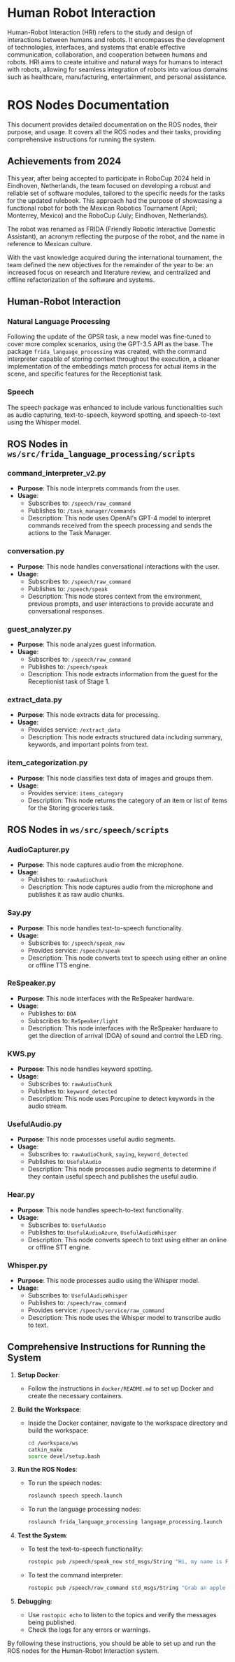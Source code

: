 # Human Robot Interaction

Human-Robot Interaction (HRI) refers to the study and design of interactions between humans and robots. It encompasses the development of technologies, interfaces, and systems that enable effective communication, collaboration, and cooperation between humans and robots. HRI aims to create intuitive and natural ways for humans to interact with robots, allowing for seamless integration of robots into various domains such as healthcare, manufacturing, entertainment, and personal assistance.

# ROS Nodes Documentation

This document provides detailed documentation on the ROS nodes, their purpose, and usage. It covers all the ROS nodes and their tasks, providing comprehensive instructions for running the system.

## Achievements from 2024
This year, after being accepted to participate in RoboCup 2024 held in Eindhoven, Netherlands, the team focused on developing a robust and reliable set of software modules, tailored to the specific needs for the tasks for the updated rulebook. This approach had the purpose of showcasing a functional robot for both the Mexican Robotics Tournament (April; Monterrey, Mexico) and the RoboCup (July; Eindhoven, Netherlands).

The robot was renamed as FRIDA (Friendly Robotic Interactive Domestic Assistant), an acronym reflecting the purpose of the robot, and the name in reference to Mexican culture.

With the vast knowledge acquired during the international tournament, the team defined the new objectives for the remainder of the year to be: an increased focus on research and literature review, and centralized and offline refactorization of the software and systems.

## Human-Robot Interaction
### Natural Language Processing
Following the update of the GPSR task, a new model was fine-tuned to cover more complex scenarios, using the GPT-3.5 API as the base. The package `frida_language_processing` was created, with the command interpreter capable of storing context throughout the execution, a cleaner implementation of the embeddings match process for actual items in the scene, and specific features for the Receptionist task.

### Speech
The speech package was enhanced to include various functionalities such as audio capturing, text-to-speech, keyword spotting, and speech-to-text using the Whisper model.

## ROS Nodes in `ws/src/frida_language_processing/scripts`

### command_interpreter_v2.py
- **Purpose**: This node interprets commands from the user.
- **Usage**: 
  - Subscribes to: `/speech/raw_command`
  - Publishes to: `/task_manager/commands`
  - Description: This node uses OpenAI's GPT-4 model to interpret commands received from the speech processing and sends the actions to the Task Manager.

### conversation.py
- **Purpose**: This node handles conversational interactions with the user.
- **Usage**: 
  - Subscribes to: `/speech/raw_command`
  - Publishes to: `/speech/speak`
  - Description: This node stores context from the environment, previous prompts, and user interactions to provide accurate and conversational responses.

### guest_analyzer.py
- **Purpose**: This node analyzes guest information.
- **Usage**: 
  - Subscribes to: `/speech/raw_command`
  - Publishes to: `/speech/speak`
  - Description: This node extracts information from the guest for the Receptionist task of Stage 1.

### extract_data.py
- **Purpose**: This node extracts data for processing.
- **Usage**: 
  - Provides service: `/extract_data`
  - Description: This node extracts structured data including summary, keywords, and important points from text.

### item_categorization.py
- **Purpose**: This node classifies text data of images and groups them.
- **Usage**: 
  - Provides service: `items_category`
  - Description: This node returns the category of an item or list of items for the Storing groceries task.

## ROS Nodes in `ws/src/speech/scripts`

### AudioCapturer.py
- **Purpose**: This node captures audio from the microphone.
- **Usage**: 
  - Publishes to: `rawAudioChunk`
  - Description: This node captures audio from the microphone and publishes it as raw audio chunks.

### Say.py
- **Purpose**: This node handles text-to-speech functionality.
- **Usage**: 
  - Subscribes to: `/speech/speak_now`
  - Provides service: `/speech/speak`
  - Description: This node converts text to speech using either an online or offline TTS engine.

### ReSpeaker.py
- **Purpose**: This node interfaces with the ReSpeaker hardware.
- **Usage**: 
  - Publishes to: `DOA`
  - Subscribes to: `ReSpeaker/light`
  - Description: This node interfaces with the ReSpeaker hardware to get the direction of arrival (DOA) of sound and control the LED ring.

### KWS.py
- **Purpose**: This node handles keyword spotting.
- **Usage**: 
  - Subscribes to: `rawAudioChunk`
  - Publishes to: `keyword_detected`
  - Description: This node uses Porcupine to detect keywords in the audio stream.

### UsefulAudio.py
- **Purpose**: This node processes useful audio segments.
- **Usage**: 
  - Subscribes to: `rawAudioChunk`, `saying`, `keyword_detected`
  - Publishes to: `UsefulAudio`
  - Description: This node processes audio segments to determine if they contain useful speech and publishes the useful audio.

### Hear.py
- **Purpose**: This node handles speech-to-text functionality.
- **Usage**: 
  - Subscribes to: `UsefulAudio`
  - Publishes to: `UsefulAudioAzure`, `UsefulAudioWhisper`
  - Description: This node converts speech to text using either an online or offline STT engine.

### Whisper.py
- **Purpose**: This node processes audio using the Whisper model.
- **Usage**: 
  - Subscribes to: `UsefulAudioWhisper`
  - Publishes to: `/speech/raw_command`
  - Provides service: `/speech/service/raw_command`
  - Description: This node uses the Whisper model to transcribe audio to text.

## Comprehensive Instructions for Running the System

1. **Setup Docker**:
   - Follow the instructions in `docker/README.md` to set up Docker and create the necessary containers.

2. **Build the Workspace**:
   - Inside the Docker container, navigate to the workspace directory and build the workspace:
     ```bash
     cd /workspace/ws
     catkin_make
     source devel/setup.bash
     ```

3. **Run the ROS Nodes**:
   - To run the speech nodes:
     ```bash
     roslaunch speech speech.launch
     ```
   - To run the language processing nodes:
     ```bash
     roslaunch frida_language_processing language_processing.launch
     ```

4. **Test the System**:
   - To test the text-to-speech functionality:
     ```bash
     rostopic pub /speech/speak_now std_msgs/String "Hi, my name is Frida!"
     ```
   - To test the command interpreter:
     ```bash
     rostopic pub /speech/raw_command std_msgs/String "Grab an apple from the table, find Tony in the kitchen and give it to him"
     ```

5. **Debugging**:
   - Use `rostopic echo` to listen to the topics and verify the messages being published.
   - Check the logs for any errors or warnings.

By following these instructions, you should be able to set up and run the ROS nodes for the Human-Robot Interaction system.